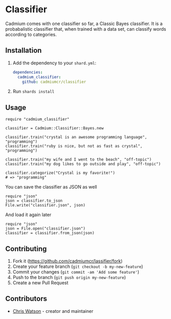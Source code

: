 # Classifier

Cadmium comes with one classifier so far, a Classic Bayes classifier. It is a probabalistic classifier that, when trained with a data set, can classify words according to categories.

## Installation

1. Add the dependency to your `shard.yml`:

   ```yaml
   dependencies:
     cadmium_classifier:
       github: cadmiumcr/classifier
   ```

2. Run `shards install`

## Usage

```crystal
require "cadmium_classifier"
```

```crystal
classifier = Cadmium::Classifier::Bayes.new

classifier.train("crystal is an awesome programming language", "programming")
classifier.train("ruby is nice, but not as fast as crystal", "programming")

classifier.train("my wife and I went to the beach", "off-topic")
classifier.train("my dog likes to go outside and play", "off-topic")

classifier.categorize("Crystal is my favorite!")
# => "programming"
```

You can save the classifier as JSON as well

```crystal
require "json"
json = classifier.to_json
File.write("classifier.json", json)
```

And load it again later

```crystal
require "json"
json = File.open("classifier.json")
classifier = classifier.from_json(json)
```


## Contributing

1. Fork it (<https://github.com/cadmiumcr/lassifier/fork>)
2. Create your feature branch (`git checkout -b my-new-feature`)
3. Commit your changes (`git commit -am 'Add some feature'`)
4. Push to the branch (`git push origin my-new-feature`)
5. Create a new Pull Request

## Contributors

- [Chris Watson](https://github.com/watzon) - creator and maintainer
